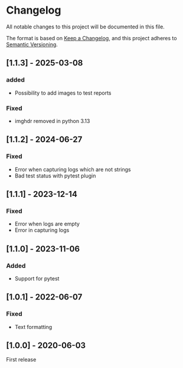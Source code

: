 # Changelog

All notable changes to this project will be documented in this file.

The format is based on [Keep a Changelog](https://keepachangelog.com/en/1.1.0/),
and this project adheres to [Semantic Versioning](https://semver.org/spec/v2.0.0.html).

## [1.1.3] - 2025-03-08

### added
- Possibility to add images to test reports

### Fixed
- imghdr removed in python 3.13


## [1.1.2] - 2024-06-27

### Fixed
- Error when capturing logs which are not strings
- Bad test status with pytest plugin


## [1.1.1] - 2023-12-14

### Fixed
- Error when logs are empty
- Error in capturing logs


## [1.1.0] - 2023-11-06

### Added
- Support for pytest


## [1.0.1] - 2022-06-07

### Fixed
- Text formatting


## [1.0.0] - 2020-06-03

First release
